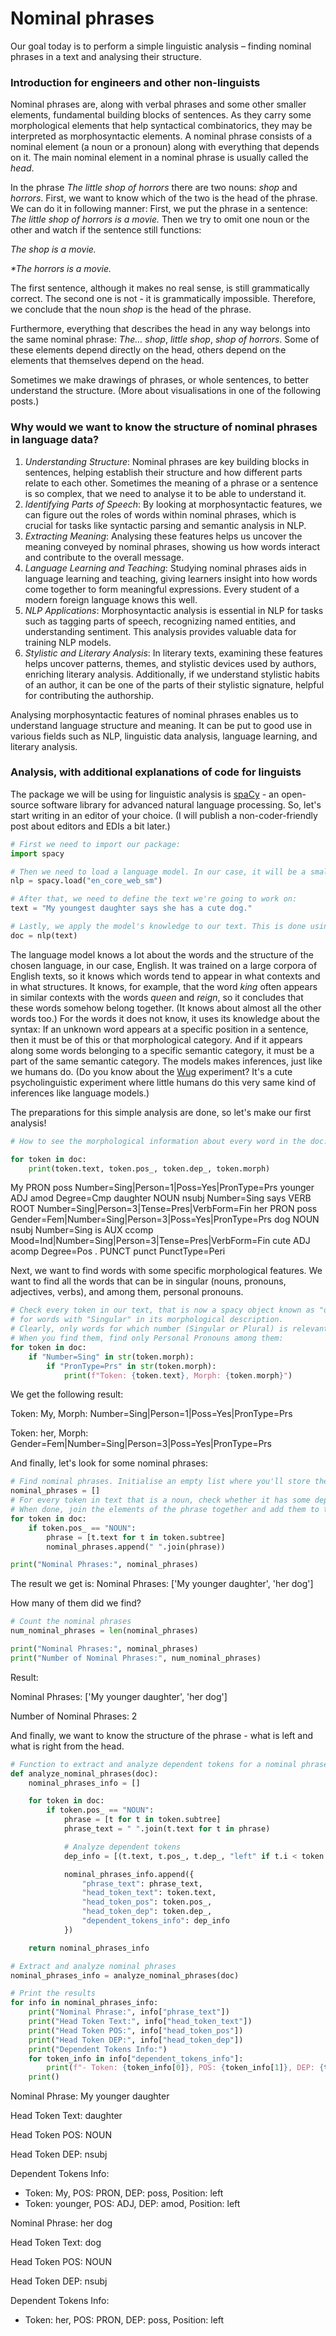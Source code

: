 # Nominal phrases
Our goal today is to perform a simple linguistic analysis – finding nominal phrases in a text and analysing their structure.

### Introduction for engineers and other non-linguists
Nominal phrases are, along with verbal phrases and some other smaller elements, fundamental building blocks of sentences. As they carry some morphological elements that help syntactical combinatorics, they may be interpreted as morphosyntactic elements. A nominal phrase consists of a nominal element (a noun or a pronoun) along with everything that depends on it. The main nominal element in a nominal phrase is usually called the *head*.

In the phrase _The little shop of horrors_ there are two nouns: _shop_ and _horrors_.  First, we want to know which of the two is the head of the phrase. We can do it in following manner: First, we put the phrase in a sentence:  _The little shop of horrors is a movie._ Then we try to omit one noun or the other and watch if the sentence still functions:

_The shop is a movie._

_*The horrors is a movie._ 

The first sentence, although it makes no real sense, is still grammatically correct. The second one is not - it is grammatically impossible. Therefore, we conclude that the noun _shop_ is the head of the phrase.

Furthermore, everything that describes the head in any way belongs into the same nominal phrase: _The… shop_, _little shop_, _shop of horrors_. Some of these elements depend directly on the head, others depend on the elements that themselves depend on the head.

Sometimes we make drawings of phrases, or whole sentences, to better understand the structure. (More about visualisations in one of the following posts.)

### Why would we want to know the structure of nominal phrases in language data?

1. *Understanding Structure*: Nominal phrases are key building blocks in sentences, helping establish their structure and how different parts relate to each other. Sometimes the meaning of a phrase or a sentence is so complex, that we need to analyse it to be able to understand it.
2. *Identifying Parts of Speech*: By looking at morphosyntactic features, we can figure out the roles of words within nominal phrases, which is crucial for tasks like syntactic parsing and semantic analysis in NLP.
3. *Extracting Meaning*: Analysing these features helps us uncover the meaning conveyed by nominal phrases, showing us how words interact and contribute to the overall message.
4. *Language Learning and Teaching*: Studying nominal phrases aids in language learning and teaching, giving learners insight into how words come together to form meaningful expressions. Every student of a modern foreign language knows this well.
5. *NLP Applications*: Morphosyntactic analysis is essential in NLP for tasks such as tagging parts of speech, recognizing named entities, and understanding sentiment. This analysis provides valuable data for training NLP models.
6. *Stylistic and Literary Analysis*: In literary texts, examining these features helps uncover patterns, themes, and stylistic devices used by authors, enriching literary analysis. Additionally, if we understand stylistic habits of an author, it can be one of the parts of their stylistic signature, helpful for contributing the authorship.

Analysing morphosyntactic features of nominal phrases enables us to understand language structure and meaning. It can be put to good use in various fields such as NLP, linguistic data analysis, language learning, and literary analysis.

### Analysis, with additional explanations of code for linguists
The package we will be using for linguistic analysis is [spaCy](https://spacy.io) - an open-source software library for advanced natural language processing. So, let's start writing in an editor of your choice. (I will publish a non-coder-friendly post about editors and EDIs a bit later.)

```python
# First we need to import our package:
import spacy

# Then we need to load a language model. In our case, it will be a small model for English:
nlp = spacy.load("en_core_web_sm")

# After that, we need to define the text we're going to work on:
text = "My youngest daughter says she has a cute dog."

# Lastly, we apply the model's knowledge to our text. This is done using the following line of code:
doc = nlp(text)
```

The language model knows a lot about the words and the structure of the chosen language, in our case, English. It was trained on a large corpora of English texts, so it knows which words tend to appear in what contexts and in what structures. It knows, for example, that the word _king_ often appears in similar contexts with the words _queen_ and _reign_, so it concludes that these words somehow belong together. (It knows about almost all the other words too.) For the words it does not know, it uses its knowledge about the syntax: If an unknown word appears at a specific position in a sentence, then it must be of this or that morphological category. And if it appears along some words belonging to a specific semantic category, it must be a part of the same semantic category. The models makes inferences, just like we humans do. (Do you know about the [Wug](https://www.oxfordreference.com/display/10.1093/oi/authority.20110803125127433) experiment? It's a cute psycholinguistic experiment where little humans do this very same kind of inferences like language models.)

The preparations for this simple analysis are done, so let's make our first analysis!

```python
# How to see the morphological information about every word in the doc:

for token in doc:
    print(token.text, token.pos_, token.dep_, token.morph)
```
My PRON poss Number=Sing|Person=1|Poss=Yes|PronType=Prs
younger ADJ amod Degree=Cmp
daughter NOUN nsubj Number=Sing
says VERB ROOT Number=Sing|Person=3|Tense=Pres|VerbForm=Fin
her PRON poss Gender=Fem|Number=Sing|Person=3|Poss=Yes|PronType=Prs
dog NOUN nsubj Number=Sing
is AUX ccomp Mood=Ind|Number=Sing|Person=3|Tense=Pres|VerbForm=Fin
cute ADJ acomp Degree=Pos
. PUNCT punct PunctType=Peri

Next, we want to find words with some specific morphological features.
We want to find all the words that can be in singular (nouns, pronouns, adjectives, verbs), and among them, personal pronouns.

```python
# Check every token in our text, that is now a spacy object known as "doc",
# for words with "Singular" in its morphological description.
# Clearly, only words for which number (Singular or Plural) is relevant will be found.
# When you find them, find only Personal Pronouns among them:
for token in doc:
    if "Number=Sing" in str(token.morph):
        if "PronType=Prs" in str(token.morph):
            print(f"Token: {token.text}, Morph: {token.morph}")
```
We get the following result:

Token: My, Morph: Number=Sing|Person=1|Poss=Yes|PronType=Prs

Token: her, Morph: Gender=Fem|Number=Sing|Person=3|Poss=Yes|PronType=Prs


And finally, let's look for some nominal phrases:

```python
# Find nominal phrases. Initialise an empty list where you'll store the phrases.
nominal_phrases = []
# For every token in text that is a noun, check whether it has some dependent elements (a subtree).
# When done, join the elements of the phrase together and add them to the list you named "nominal_phrases".
for token in doc:
    if token.pos_ == "NOUN":
        phrase = [t.text for t in token.subtree]
        nominal_phrases.append(" ".join(phrase))

print("Nominal Phrases:", nominal_phrases)
```
The result we get is: Nominal Phrases: ['My younger daughter', 'her dog']

How many of them did we find?

```python
# Count the nominal phrases
num_nominal_phrases = len(nominal_phrases)

print("Nominal Phrases:", nominal_phrases)
print("Number of Nominal Phrases:", num_nominal_phrases)
```
Result: 

Nominal Phrases: ['My younger daughter', 'her dog']

Number of Nominal Phrases: 2


And finally, we want to know the structure of the phrase - what is left and what is right from the head.

```python
# Function to extract and analyze dependent tokens for a nominal phrase
def analyze_nominal_phrases(doc):
    nominal_phrases_info = []

    for token in doc:
        if token.pos_ == "NOUN":
            phrase = [t for t in token.subtree]
            phrase_text = " ".join(t.text for t in phrase)

            # Analyze dependent tokens
            dep_info = [(t.text, t.pos_, t.dep_, "left" if t.i < token.i else "right") for t in phrase if t != token]

            nominal_phrases_info.append({
                "phrase_text": phrase_text,
                "head_token_text": token.text,
                "head_token_pos": token.pos_,
                "head_token_dep": token.dep_,
                "dependent_tokens_info": dep_info
            })

    return nominal_phrases_info

# Extract and analyze nominal phrases
nominal_phrases_info = analyze_nominal_phrases(doc)

# Print the results
for info in nominal_phrases_info:
    print("Nominal Phrase:", info["phrase_text"])
    print("Head Token Text:", info["head_token_text"])
    print("Head Token POS:", info["head_token_pos"])
    print("Head Token DEP:", info["head_token_dep"])
    print("Dependent Tokens Info:")
    for token_info in info["dependent_tokens_info"]:
        print(f"- Token: {token_info[0]}, POS: {token_info[1]}, DEP: {token_info[2]}, Position: {token_info[3]}")
    print()
```
Nominal Phrase: My younger daughter

Head Token Text: daughter

Head Token POS: NOUN

Head Token DEP: nsubj

Dependent Tokens Info:

- Token: My, POS: PRON, DEP: poss, Position: left
- Token: younger, POS: ADJ, DEP: amod, Position: left

Nominal Phrase: her dog

Head Token Text: dog

Head Token POS: NOUN

Head Token DEP: nsubj

Dependent Tokens Info:

- Token: her, POS: PRON, DEP: poss, Position: left
